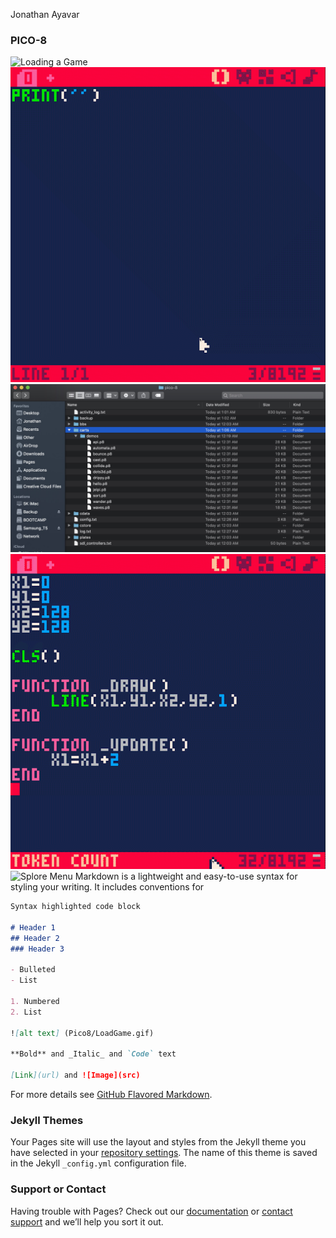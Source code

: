 Jonathan Ayavar

### PICO-8

![Loading a Game](https://github.com/Ayavar/Pico8/blob/gh-pages/images/LoadGame.gif?raw=true)
![Typing My Name](https://github.com/Ayavar/Pico8/blob/gh-pages/images/TypeName.gif?raw=true)
![PICO-8 folder](https://github.com/Ayavar/Pico8/blob/gh-pages/images/PICO-8%20folder.jpg?raw=true)
![Paste Game](https://github.com/Ayavar/Pico8/blob/gh-pages/images/PasteGame.gif?raw=true)
![Splore Menu](https://github.com/Ayavar/Pico8/blob/gh-pages/images/SploreMenu.gif?raw=true)
Markdown is a lightweight and easy-to-use syntax for styling your writing. It includes conventions for

```markdown
Syntax highlighted code block

# Header 1
## Header 2
### Header 3

- Bulleted
- List

1. Numbered
2. List

![alt text] (Pico8/LoadGame.gif)

**Bold** and _Italic_ and `Code` text

[Link](url) and ![Image](src)
```

For more details see [GitHub Flavored Markdown](https://guides.github.com/features/mastering-markdown/).

### Jekyll Themes

Your Pages site will use the layout and styles from the Jekyll theme you have selected in your [repository settings](https://github.com/Ayavar/Pico8/settings). The name of this theme is saved in the Jekyll `_config.yml` configuration file.

### Support or Contact

Having trouble with Pages? Check out our [documentation](https://docs.github.com/categories/github-pages-basics/) or [contact support](https://github.com/contact) and we’ll help you sort it out.
